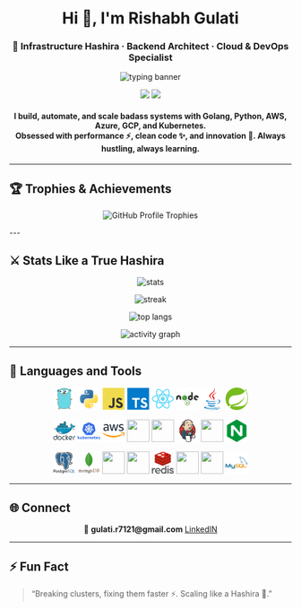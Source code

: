 <!-- PROFILE HEADER -->
<h1 align="center">Hi 👋, I'm Rishabh Gulati</h1>
<h3 align="center">🚀 Infrastructure Hashira · Backend Architect · Cloud & DevOps Specialist</h3>

<p align="center">
  <img src="https://readme-typing-svg.demolab.com?font=Fira+Code&size=22&pause=1200&center=true&vCenter=true&width=900&lines=Infrastructure+Hashira;Backend+Architect;Cloud+%26+DevOps+Specialist;Kubernetes+%7C+AWS+%7C+Azure+%7C+GCP;Golang+%7C+Python+%7C+Node.js;Scaling+things.+Shipping+fast.+Staying+humble." alt="typing banner"/>
</p>

<p align="center">
  <a href="https://github.com/witcher7?tab=followers"><img src="https://img.shields.io/github/followers/witcher7?style=flat&label=Followers" /></a>
  <img src="https://komarev.com/ghpvc/?username=witcher7&label=Profile%20Views&color=0e75b6&style=flat" />
</p>

<h4 align="center">
I build, automate, and scale badass systems with <b>Golang, Python, AWS, Azure, GCP, and Kubernetes</b>.<br/>
Obsessed with performance ⚡, clean code ✨, and innovation 🧠. Always hustling, always learning.
</h4>

---

## 🏆 Trophies & Achievements
<p align="center">
  <img
    src="https://github-profile-trophy.vercel.app/?username=witcher7&theme=radical&no-frame=true&row=2&column=4&margin-w=10&margin-h=10&cache_seconds=7200&v=2"
    alt="GitHub Profile Trophies"
  />
</p>
---

## ⚔️ Stats Like a True Hashira
<p align="center">
  <img src="https://github-readme-stats.vercel.app/api?username=witcher7&show_icons=true&theme=tokyonight&hide_border=true" alt="stats"/>
</p>
<p align="center">
  <img src="https://github-readme-streak-stats.herokuapp.com?user=witcher7&theme=tokyonight&hide_border=true" alt="streak"/>
</p>
<p align="center">
  <img src="https://github-readme-stats.vercel.app/api/top-langs/?username=witcher7&layout=compact&theme=tokyonight&hide_border=true" alt="top langs"/>
</p>

<!-- Optional: activity graph (looks slick) -->
<p align="center">
  <img src="https://github-readme-activity-graph.vercel.app/graph?username=witcher7&theme=github-compact&area=true&hide_border=true" alt="activity graph"/>
</p>

---

## 🧰 Languages and Tools
<p align="center">
  <!-- row 1 -->
  <img src="https://raw.githubusercontent.com/devicons/devicon/master/icons/go/go-original.svg" width="40" height="40"/>
  <img src="https://raw.githubusercontent.com/devicons/devicon/master/icons/python/python-original.svg" width="40" height="40"/>
  <img src="https://raw.githubusercontent.com/devicons/devicon/master/icons/javascript/javascript-original.svg" width="40" height="40"/>
  <img src="https://raw.githubusercontent.com/devicons/devicon/master/icons/typescript/typescript-original.svg" width="40" height="40"/>
  <img src="https://raw.githubusercontent.com/devicons/devicon/master/icons/react/react-original.svg" width="40" height="40"/>
  <img src="https://raw.githubusercontent.com/devicons/devicon/master/icons/nodejs/nodejs-original-wordmark.svg" width="40" height="40"/>
  <img src="https://raw.githubusercontent.com/devicons/devicon/master/icons/java/java-original.svg" width="40" height="40"/>
  <img src="https://raw.githubusercontent.com/devicons/devicon/master/icons/spring/spring-original.svg" width="40" height="40"/>
</p>
<p align="center">
  <!-- row 2 -->
  <img src="https://raw.githubusercontent.com/devicons/devicon/master/icons/docker/docker-original-wordmark.svg" width="40" height="40"/>
  <img src="https://raw.githubusercontent.com/devicons/devicon/master/icons/kubernetes/kubernetes-plain-wordmark.svg" width="40" height="40"/>
  <img src="https://raw.githubusercontent.com/devicons/devicon/master/icons/amazonwebservices/amazonwebservices-original-wordmark.svg" width="40" height="40"/>
  <img src="https://www.vectorlogo.zone/logos/microsoft_azure/microsoft_azure-icon.svg" width="40" height="40"/>
  <img src="https://www.vectorlogo.zone/logos/google_cloud/google_cloud-icon.svg" width="40" height="40"/>
  <img src="https://raw.githubusercontent.com/devicons/devicon/master/icons/jenkins/jenkins-original.svg" width="40" height="40"/>
  <img src="https://www.vectorlogo.zone/logos/elastic/elastic-icon.svg" width="40" height="40"/>
  <img src="https://raw.githubusercontent.com/devicons/devicon/master/icons/nginx/nginx-original.svg" width="40" height="40"/>
</p>
<p align="center">
  <!-- row 3 -->
  <img src="https://raw.githubusercontent.com/devicons/devicon/master/icons/postgresql/postgresql-original-wordmark.svg" width="40" height="40"/>
  <img src="https://raw.githubusercontent.com/devicons/devicon/master/icons/mongodb/mongodb-original-wordmark.svg" width="40" height="40"/>
  <img src="https://www.vectorlogo.zone/logos/apache_kafka/apache_kafka-icon.svg" width="40" height="40"/>
  <img src="https://www.vectorlogo.zone/logos/rabbitmq/rabbitmq-icon.svg" width="40" height="40"/>
  <img src="https://raw.githubusercontent.com/devicons/devicon/master/icons/redis/redis-original-wordmark.svg" width="40" height="40"/>
  <img src="https://www.vectorlogo.zone/logos/grafana/grafana-icon.svg" width="40" height="40"/>
  <img src="https://www.vectorlogo.zone/logos/prometheusio/prometheusio-icon.svg" width="40" height="40"/>
  <img src="https://raw.githubusercontent.com/devicons/devicon/master/icons/mysql/mysql-original-wordmark.svg" width="40" height="40"/>
</p>

---

## 🌐 Connect
<p align="center">
📧 <b>gulati.r7121@gmail.com</b>
  <a href= "https://www.linkedin.com/in/rishabh-gulati7121/">LinkedIN</a>
</p>

---

## ⚡ Fun Fact
> “Breaking clusters, fixing them faster ⚡. Scaling like a Hashira 🥷.”
